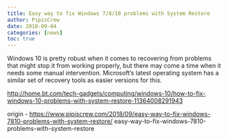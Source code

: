 ```yaml
---
title: Easy way to fix Windows 7/8/10 problems with System Restore
author: PipisCrew
date: 2018-09-04
categories: [news]
toc: true
---
```


Windows 10 is pretty robust when it comes to recovering from problems that might stop it from working properly, but there may come a time when it needs some manual intervention. Microsoft’s latest operating system has a similar set of recovery tools as easier versions for this.

http://home.bt.com/tech-gadgets/computing/windows-10/how-to-fix-windows-10-problems-with-system-restore-11364008291943

origin - https://www.pipiscrew.com/2018/09/easy-way-to-fix-windows-7810-problems-with-system-restore/ easy-way-to-fix-windows-7810-problems-with-system-restore